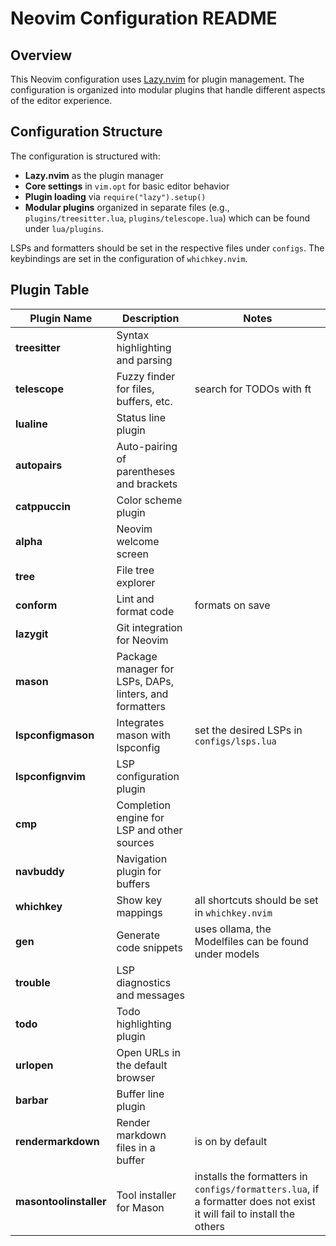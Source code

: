 # Neovim Configuration README

## Overview

This Neovim configuration uses [Lazy.nvim](https://github.com/folke/lazy.nvim) for plugin management. The configuration is organized into modular plugins that handle different aspects of the editor experience.

## Configuration Structure

The configuration is structured with:

- **Lazy.nvim** as the plugin manager
- **Core settings** in `vim.opt` for basic editor behavior
- **Plugin loading** via `require("lazy").setup()`
- **Modular plugins** organized in separate files (e.g., `plugins/treesitter.lua`, `plugins/telescope.lua`) which can be found under `lua/plugins`.

LSPs and formatters should be set in the respective files under `configs`. The keybindings are set in the configuration of `whichkey.nvim`.

## Plugin Table

| Plugin Name | Description | Notes |
|--------------------|--------------------------------------------------|-------|
| **treesitter** | Syntax highlighting and parsing | |
| **telescope** | Fuzzy finder for files, buffers, etc. | search for TODOs with <space>ft |
| **lualine** | Status line plugin | |
| **autopairs** | Auto-pairing of parentheses and brackets | |
| **catppuccin** | Color scheme plugin | |
| **alpha** | Neovim welcome screen | |
| **tree** | File tree explorer | |
| **conform** | Lint and format code | formats on save |
| **lazygit** | Git integration for Neovim | |
| **mason** | Package manager for LSPs, DAPs, linters, and formatters | |
| **lspconfigmason** | Integrates mason with lspconfig | set the desired LSPs in `configs/lsps.lua`|
| **lspconfignvim** | LSP configuration plugin | |
| **cmp** | Completion engine for LSP and other sources | |
| **navbuddy** | Navigation plugin for buffers | |
| **whichkey** | Show key mappings | all shortcuts should be set in `whichkey.nvim`|
| **gen** | Generate code snippets | uses ollama, the Modelfiles can be found under models|
| **trouble** | LSP diagnostics and messages | |
| **todo** | Todo highlighting plugin | |
| **urlopen** | Open URLs in the default browser | |
| **barbar** | Buffer line plugin | |
| **rendermarkdown** | Render markdown files in a buffer | is on by default|
| **masontoolinstaller** | Tool installer for Mason | installs the formatters in `configs/formatters.lua`, if a formatter does not exist it will fail to install the others|
